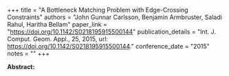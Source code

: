 +++
title = "A Bottleneck Matching Problem with Edge-Crossing Constraints"
authors = "John Gunnar Carlsson, Benjamin Armbruster, Saladi Rahul, Haritha Bellam"
paper_link = "https://doi.org/10.1142/S0218195915500144"
publication_details = "Int. J. Comput. Geom. Appl., 25, 2015, url: <a href='https://doi.org/10.1142/S0218195915500144' target='_blank'>https://doi.org/10.1142/S0218195915500144</a>."
conference_date = "2015"
notes = ""
+++

<b>Abstract:</b>
